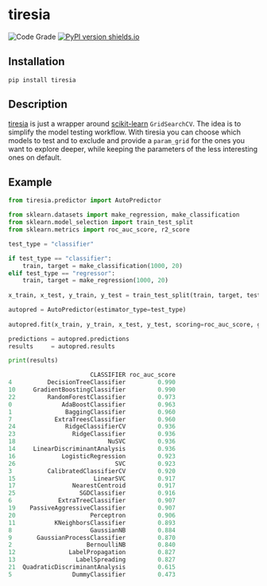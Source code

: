 <!---
<div align="center">
    <img src="docs/tiresia.png" width=150 height=180>
</div>
--->

# tiresia

![Code Grade](https://www.code-inspector.com/project/18888/status/svg)
[![PyPI version shields.io](https://img.shields.io/pypi/v/tiresia.svg)](https://pypi.python.org/pypi/tiresia/)

## Installation
```
pip install tiresia
```

## Description
[tiresia](https://en.wikipedia.org/wiki/Tiresias) is just a wrapper around [scikit-learn](https://scikit-learn.org/stable/) ```GridSearchCV```. The idea is to simplify the model testing workflow. With tiresia you can choose which models to test and to exclude and provide a ```param_grid``` for the ones you want to explore deeper, while keeping the parameters of the less interesting ones on default. 

## Example
```python
from tiresia.predictor import AutoPredictor

from sklearn.datasets import make_regression, make_classification
from sklearn.model_selection import train_test_split
from sklearn.metrics import roc_auc_score, r2_score

test_type = "classifier"

if test_type == "classifier":
    train, target = make_classification(1000, 20)
elif test_type == "regressor":
    train, target = make_regression(1000, 20)
    
x_train, x_test, y_train, y_test = train_test_split(train, target, test_size=0.3)

autopred = AutoPredictor(estimator_type=test_type)
        
autopred.fit(x_train, y_train, x_test, y_test, scoring=roc_auc_score, greater_is_better=True)

predictions = autopred.predictions
results     = autopred.results

print(results)

                       CLASSIFIER roc_auc_score
4          DecisionTreeClassifier         0.990
10     GradientBoostingClassifier         0.990
22         RandomForestClassifier         0.973
0              AdaBoostClassifier         0.963
1               BaggingClassifier         0.960
7            ExtraTreesClassifier         0.960
24              RidgeClassifierCV         0.936
23                RidgeClassifier         0.936
18                          NuSVC         0.936
14     LinearDiscriminantAnalysis         0.936
16             LogisticRegression         0.923
26                            SVC         0.923
3          CalibratedClassifierCV         0.920
15                      LinearSVC         0.917
17                NearestCentroid         0.917
25                  SGDClassifier         0.916
6             ExtraTreeClassifier         0.907
19    PassiveAggressiveClassifier         0.907
20                     Perceptron         0.906
11           KNeighborsClassifier         0.893
8                      GaussianNB         0.884
9       GaussianProcessClassifier         0.870
2                     BernoulliNB         0.840
12               LabelPropagation         0.827
13                 LabelSpreading         0.827
21  QuadraticDiscriminantAnalysis         0.615
5                 DummyClassifier         0.473

```
